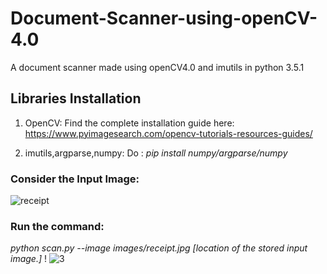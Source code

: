 # Document-Scanner-using-openCV-4.0
A document scanner made using openCV4.0 and imutils in python 3.5.1

## Libraries Installation
1. OpenCV:
Find the complete installation guide here: https://www.pyimagesearch.com/opencv-tutorials-resources-guides/

2. imutils,argparse,numpy:
Do : _pip install numpy/argparse/numpy_ 

### Consider the Input Image: 
![receipt](https://user-images.githubusercontent.com/29462447/49783276-52e05280-fd3f-11e8-8ea6-d24626656777.jpg)
### Run the command: 
_python scan.py --image images/receipt.jpg  [location of the stored input image.]_
!
![3](https://user-images.githubusercontent.com/29462447/49783541-1fea8e80-fd40-11e8-8e40-a63eeffbfec3.png)

